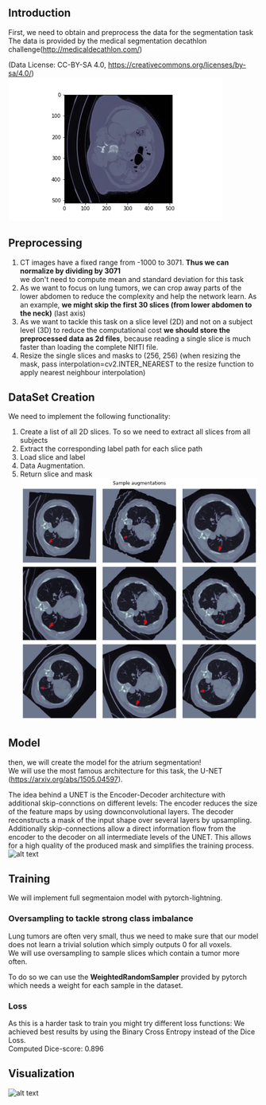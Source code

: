 ## Introduction

First, we need to obtain and preprocess the data for the segmentation task
The data is provided by the medical segmentation decathlon challenge(http://medicaldecathlon.com/) <br />

(Data License: CC-BY-SA 4.0, https://creativecommons.org/licenses/by-sa/4.0/) <br/>
![alt text](https://github.com/fshnkarimi/LungTumor-Segmentation/blob/main/Images/images_1.gif?raw=true)

## Preprocessing

1. CT images have a fixed range from -1000 to 3071. **Thus we can normalize by dividing by 3071** <br /> we don't need to compute mean and standard deviation for this task
2. As we want to focus on lung tumors, we can crop away parts of the lower abdomen to reduce the complexity and help the network learn. As an example, **we might skip the first 30 slices (from lower abdomen to the neck)** (last axis)
3. As we want to tackle this task on a slice level (2D) and not on a subject level (3D) to reduce the computational cost **we should store the preprocessed data as 2d files**, because reading a single slice is much faster than loading the complete NIfTI file.
4. Resize the single slices and masks to (256, 256) (when resizing the mask, pass interpolation=cv2.INTER_NEAREST to the resize function to apply nearest neighbour interpolation)

## DataSet Creation
We need to implement the following functionality:
1. Create a list of all 2D slices. To so we need to extract all slices from all subjects
2. Extract the corresponding label path for each slice path
3. Load slice and label
4. Data Augmentation.
5. Return slice and mask <br/>
![alt text](https://github.com/fshnkarimi/LungTumor-Segmentation/blob/main/Images/images_3.png?raw=true)

## Model
then, we will create the model for the atrium segmentation! <br />
We will use the most famous architecture for this task, the U-NET (https://arxiv.org/abs/1505.04597). <br/>

The idea behind a UNET is the Encoder-Decoder architecture with additional skip-connctions on different levels:
The encoder reduces the size of the feature maps by using downconvolutional layers.
The decoder reconstructs a mask of the input shape over several layers by upsampling.
Additionally skip-connections allow a direct information flow from the encoder to the decoder on all intermediate levels of the UNET.
This allows for a high quality of the produced mask and simplifies the training process.<br />
![alt text](https://github.com/)

## Training
We will implement full segmentaion model with pytorch-lightning.
### Oversampling to tackle strong class imbalance
Lung tumors are often very small, thus we need to make sure that our model does not learn a trivial solution which simply outputs 0 for all voxels.<br />
We will use oversampling to sample slices which contain a tumor more often.

To do so we can use the **WeightedRandomSampler** provided by pytorch which needs a weight for each sample in the dataset.
### Loss

As this is a harder task to train you might try different loss functions:
We achieved best results by using the Binary Cross Entropy instead of the Dice Loss. <br/>
Computed Dice-score: 0.896

## Visualization

![alt text](https://github.com/)
